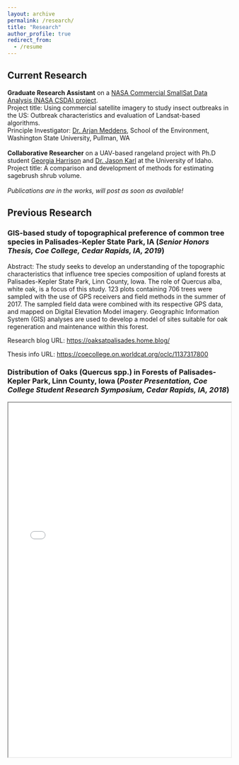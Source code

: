 ```yaml
---
layout: archive
permalink: /research/
title: "Research"
author_profile: true
redirect_from:
  - /resume
---
```

## Current Research

**Graduate Research Assistant** on a <a href = "https://www.earthdata.nasa.gov/esds/csda" target="_blank">NASA Commercial SmallSat Data Analysis (NASA CSDA) project</a>. 
<br>
Project title: Using commercial satellite imagery to study insect outbreaks in the US: Outbreak characteristics and evaluation of Landsat-based algorithms.
<br>
Principle Investigator: <a href = "https://environment.wsu.edu/arjan-meddens/" target="_blank">Dr. Arjan Meddens</a>, School of the Environment, Washington State University, Pullman, WA
<br>
<br>
**Collaborative Researcher** on a UAV-based rangeland project with Ph.D student <a href = "https://www.google.com/url?sa=t&rct=j&q=&esrc=s&source=web&cd=&cad=rja&uact=8&ved=2ahUKEwiwoNLW6438AhVZI0QIHfYgAlYQFnoECAYQAQ&url=https%3A%2F%2Fwww.linkedin.com%2Fin%2Fgeorgia-harrison-3b709210a&usg=AOvVaw3d3NBEKO3kqVgopCBGMr5b&cshid=1671733498993523" target="_blank">Georgia Harrison</a> and <a href = "https://www.uidaho.edu/cnr/faculty/karl" target="_blank">Dr. Jason Karl</a> at the University of Idaho.
<br>
Project title: A comparison and development of methods for estimating sagebrush shrub volume.
<br>
<br>
*Publications are in the works, will post as soon as available!*
## Previous Research 

### GIS-based study of topographical preference of common tree species in Palisades-Kepler State Park, IA (*Senior Honors Thesis, Coe College, Cedar Rapids, IA, 2019*)

Abstract: 
The study seeks to develop an understanding of the topographic characteristics that influence tree species composition of upland forests at Palisades-Kepler State Park, Linn County, Iowa. The role of Quercus alba, white oak, is a focus of this study. 123 plots containing 706 trees were sampled with the use of GPS receivers and field methods in the summer of 2017. The sampled field data were combined with its respective GPS data, and mapped on Digital Elevation Model imagery. Geographic Information System (GIS) analyses are used to develop a model of sites suitable for oak regeneration and maintenance within this forest.

Research blog URL: <a href = "https://oaksatpalisades.home.blog/" target="_blank">https://oaksatpalisades.home.blog/</a>

Thesis info URL: <a href = "https://coecollege.on.worldcat.org/oclc/1137317800" target="_blank"> https://coecollege.on.worldcat.org/oclc/1137317800 </a>

### Distribution of Oaks (Quercus spp.) in Forests of Palisades-Kepler Park, Linn County, Iowa (*Poster Presentation, Coe College Student Research Symposium, Cedar Rapids, IA, 2018*)

<iframe src="/files/poster.pdf" width="100%" height="800px" marginwidth="0"> </iframe>
